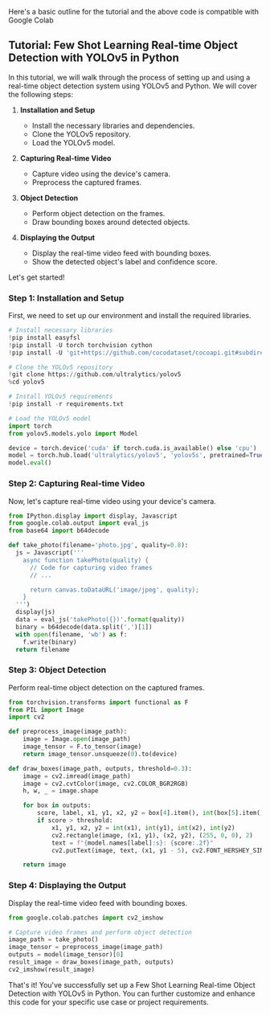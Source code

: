 Here's a basic outline for the tutorial and the above code is compatible with Google Colab

## Tutorial: Few Shot Learning Real-time Object Detection with YOLOv5 in Python

In this tutorial, we will walk through the process of setting up and using a real-time object detection system using YOLOv5 and Python. We will cover the following steps:

1. **Installation and Setup**
   - Install the necessary libraries and dependencies.
   - Clone the YOLOv5 repository.
   - Load the YOLOv5 model.

2. **Capturing Real-time Video**
   - Capture video using the device's camera.
   - Preprocess the captured frames.

3. **Object Detection**
   - Perform object detection on the frames.
   - Draw bounding boxes around detected objects.

4. **Displaying the Output**
   - Display the real-time video feed with bounding boxes.
   - Show the detected object's label and confidence score.

Let's get started!

### Step 1: Installation and Setup

First, we need to set up our environment and install the required libraries.

```python
# Install necessary libraries
!pip install easyfsl
!pip install -U torch torchvision cython
!pip install -U 'git+https://github.com/cocodataset/cocoapi.git#subdirectory=PythonAPI'

# Clone the YOLOv5 repository
!git clone https://github.com/ultralytics/yolov5
%cd yolov5

# Install YOLOv5 requirements
!pip install -r requirements.txt

# Load the YOLOv5 model
import torch
from yolov5.models.yolo import Model

device = torch.device('cuda' if torch.cuda.is_available() else 'cpu')
model = torch.hub.load('ultralytics/yolov5', 'yolov5s', pretrained=True).to(device)
model.eval()
```

### Step 2: Capturing Real-time Video

Now, let's capture real-time video using your device's camera.

```python
from IPython.display import display, Javascript
from google.colab.output import eval_js
from base64 import b64decode

def take_photo(filename='photo.jpg', quality=0.8):
  js = Javascript('''
    async function takePhoto(quality) {
      // Code for capturing video frames
      // ...

      return canvas.toDataURL('image/jpeg', quality);
    }
  ''')
  display(js)
  data = eval_js('takePhoto({})'.format(quality))
  binary = b64decode(data.split(',')[1])
  with open(filename, 'wb') as f:
    f.write(binary)
  return filename
```

### Step 3: Object Detection

Perform real-time object detection on the captured frames.

```python
from torchvision.transforms import functional as F
from PIL import Image
import cv2

def preprocess_image(image_path):
    image = Image.open(image_path)
    image_tensor = F.to_tensor(image)
    return image_tensor.unsqueeze(0).to(device)

def draw_boxes(image_path, outputs, threshold=0.3):
    image = cv2.imread(image_path)
    image = cv2.cvtColor(image, cv2.COLOR_BGR2RGB)
    h, w, _ = image.shape

    for box in outputs:
        score, label, x1, y1, x2, y2 = box[4].item(), int(box[5].item()), box[0].item(), box[1].item(), box[2].item(), box[3].item()
        if score > threshold:
            x1, y1, x2, y2 = int(x1), int(y1), int(x2), int(y2)
            cv2.rectangle(image, (x1, y1), (x2, y2), (255, 0, 0), 2)
            text = f"{model.names[label]:s}: {score:.2f}"
            cv2.putText(image, text, (x1, y1 - 5), cv2.FONT_HERSHEY_SIMPLEX, 0.5, (255, 0, 0), 2)

    return image
```

### Step 4: Displaying the Output

Display the real-time video feed with bounding boxes.

```python
from google.colab.patches import cv2_imshow

# Capture video frames and perform object detection
image_path = take_photo()
image_tensor = preprocess_image(image_path)
outputs = model(image_tensor)[0]
result_image = draw_boxes(image_path, outputs)
cv2_imshow(result_image)
```

That's it! You've successfully set up a Few Shot Learning Real-time Object Detection with YOLOv5 in Python. You can further customize and enhance this code for your specific use case or project requirements.
